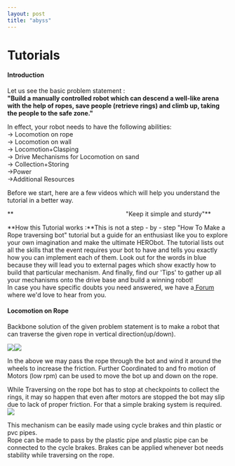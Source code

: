 ```yaml
---
layout: post
title: "abyss"
---
```

# Tutorials

#### Introduction

Let us see the basic problem statement :  
**"Build a manually controlled robot which can descend a well-like arena with the help of ropes, save people (retrieve rings) and climb up, taking the people to the safe zone."**

In effect, your robot needs to have the following abilities:  
→ Locomotion on rope  
→ Locomotion on wall  
→ Locomotion+Clasping  
→ Drive Mechanisms for Locomotion on sand  
→ Collection+Storing  
→Power  
→Additional Resources

Before we start, here are a few videos which will help you understand the tutorial in a better way.

**                                                                 "Keep it simple and sturdy"**

**How this Tutorial works :**This is not a step - by - step "How To Make a Rope traversing bot" tutorial but a guide for an enthusiast like you to explore your own imagination and make the ultimate HERObot. The tutorial lists out all the skills that the event requires your bot to have and tells you exactly how you can implement each of them. Look out for the words in blue because they will lead you to external pages which show exactly how to build that particular mechanism. And finally, find our 'Tips' to gather up all your mechanisms onto the drive base and build a winning robot!  
In case you have specific doubts you need answered, we have a[ Forum][1] where we'd love to hear from you.

#### Locomotion on Rope

Backbone solution of the given problem statement is to make a robot that can traverse the given rope in vertical direction(up/down).

![][2]![][3]

In the above we may pass the rope through the bot and wind it around the wheels to increase the friction. Further Coordinated to and fro motion of Motors (low rpm) can be used to move the bot up and down on the rope.

While Traversing on the rope bot has to stop at checkpoints to collect the rings, it may so happen that even after motors are stopped the bot may slip due to lack of proper friction. For that a simple braking system is required.![][4]

This mechanism can be easily made using cycle brakes and thin plastic or pvc pipes.  
Rope can be made to pass by the plastic pipe and plastic pipe can be connected to the cycle brakes. Brakes can be applied whenever bot needs stability while traversing on the rope.

[1]: http://www.robotix.in/www.robotix.in/forum
[2]: https://lh4.googleusercontent.com/1eara9xOA-J7I45KIq9MlYwCjfnDPwmgR4uSsuf7H1lp_yrHXKuZhJO8GookWBqB-OTHBjUJ4OTycS0Xvvvp2lsy8yDBEYit9TULC3dfeHG7XqN3bKk
[3]: https://lh5.googleusercontent.com/XgUoNTK8ZsCxVOgqz29kSGzqDdFsHOTM5vkgaOtW0mcT45bw4TPU0dsEY4JzY5uqTZaVU_Pp07LSLVPJXyk-NWxo1Drxq5X8KvDvMbF7AcJ94f3AFoM
[4]: https://lh5.googleusercontent.com/B_AG00R4WInJuifd6WxX284Zchg4XMzocYwHkN_oXrr-1OGSY-btKMuyPpNvvbJsPkaQmwlRfYTHNcySNZE4U2WrecV2NqtXITXNXA8TdWJRzunBYYQ
